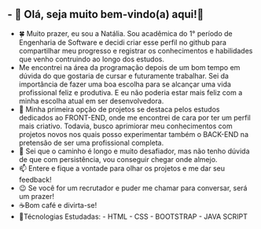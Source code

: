 ## - 👋 Olá, seja muito bem-vindo(a) aqui!👋




- 🍀 Muito prazer, eu sou a Natália. Sou acadêmica do 1° período de Engenharia de Software  e decidi criar  esse perfil no github para compartilhar meu progresso e registrar os conhecimentos e habilidades que venho contruindo ao longo dos estudos. 
- Me encontrei na área da programação depois de um bom tempo em  dúvida do que gostaria de cursar e futuramente trabalhar. Sei da importância de fazer uma boa escolha para se alcançar uma vida profissional feliz e produtiva. E eu não poderia estar mais feliz com a minha escolha atual em ser desenvolvedora. 
- 🌱 Minha primeira opção de projetos se destaca pelos estudos dedicados ao FRONT-END, onde me encontrei de cara por ter um perfil mais criativo. Todavia, busco aprimiorar meu conhecimentos com projetos novos nos quais posso experimentar também o BACK-END na pretensão de ser uma profissional completa. 
- 💞️ Sei que o caminho é longo e muito desafiador, mas não tenho dúvida de que com persistência, vou conseguir chegar onde almejo. 
- 📫 Entere e fique a vontade para olhar os projetos e me dar seu feedback! 
- 😉 Se você for um recrutador e puder me chamar para conversar, será um prazer! 
- ☕Bom café e divirta-se!
- 📝Técnologias Estudadas: - HTML - CSS - BOOTSTRAP - JAVA SCRIPT

